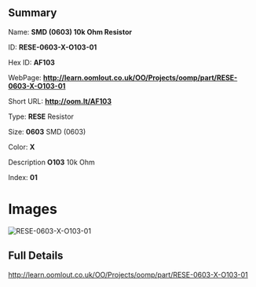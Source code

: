 

## Summary
 
Name: __SMD (0603) 10k Ohm Resistor__

ID: __RESE-0603-X-O103-01__

Hex ID: __AF103__

WebPage: __http://learn.oomlout.co.uk/OO/Projects/oomp/part/RESE-0603-X-O103-01__

Short URL: __http://oom.lt/AF103__


Type: __RESE__ Resistor 

Size: __0603__ SMD (0603) 

Color: __X__  

Description __O103__ 10k Ohm 

Index: __01__


# Images
![RESE-0603-X-O103-01](http://oomlout.com/oomp-gen/parts/RESE-0603-X-O103-01/RESE-0603-X-O103-01_420.jpg)



## Full Details

 http://learn.oomlout.co.uk/OO/Projects/oomp/part/RESE-0603-X-O103-01















